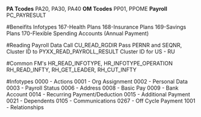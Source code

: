 **PA Tcodes** PA20, PA30, PA40
**OM Tcodes** PP01, PPOME
**Payroll** PC_PAYRESULT

#Beneifits Infotypes
167-Health Plans
168-Insurance Plans
169-Savings Plans
170-Flexible Spending Accounts
(Annual Payment)

#Reading Payroll Data
Call CU_READ_RGDIR
Pass PERNR and SEQNR, Cluster ID to PYXX_READ_PAYROLL_RESULT
Cluster ID for US - RU

#Common FM's
HR_READ_INFOTYPE, HR_INFOTYPE_OPERATION
RH_READ_INFTY, RH_GET_LEADER, RH_CUT_INFTY

#Infotypes
0000 - Actions
0001 - Org Assignment
0002 - Personal Data
0003 - Payroll Status
0006 - Address
0008 - Basic Pay
0009 - Bank Account
0014 - Recurring Payment/Deduction
0015 - Additional Payment
0021 - Dependents
0105 - Communications
0267 - Off Cycle Payment
1001 - Relationships
